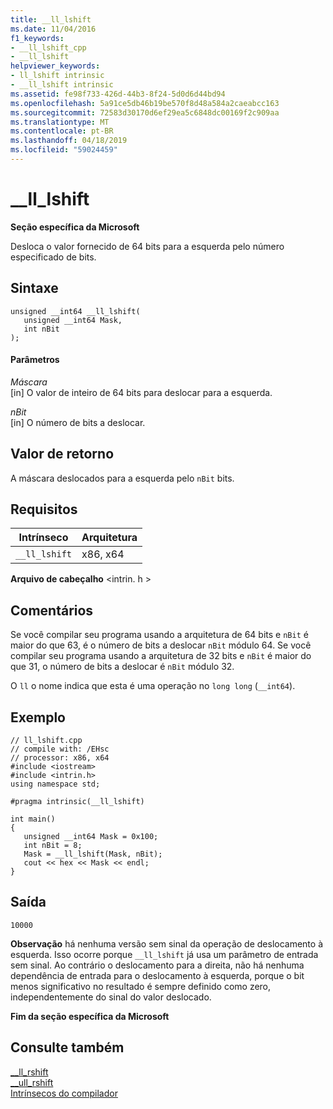 ```yaml
---
title: __ll_lshift
ms.date: 11/04/2016
f1_keywords:
- __ll_lshift_cpp
- __ll_lshift
helpviewer_keywords:
- ll_lshift intrinsic
- __ll_lshift intrinsic
ms.assetid: fe98f733-426d-44b3-8f24-5d0d6d44bd94
ms.openlocfilehash: 5a91ce5db46b19be570f8d48a584a2caeabcc163
ms.sourcegitcommit: 72583d30170d6ef29ea5c6848dc00169f2c909aa
ms.translationtype: MT
ms.contentlocale: pt-BR
ms.lasthandoff: 04/18/2019
ms.locfileid: "59024459"
---
```

# <a name="lllshift"></a>__ll_lshift

**Seção específica da Microsoft**

Desloca o valor fornecido de 64 bits para a esquerda pelo número especificado de bits.

## <a name="syntax"></a>Sintaxe

```
unsigned __int64 __ll_lshift(
   unsigned __int64 Mask,
   int nBit
);
```

#### <a name="parameters"></a>Parâmetros

*Máscara*<br/>
[in] O valor de inteiro de 64 bits para deslocar para a esquerda.

*nBit*<br/>
[in] O número de bits a deslocar.

## <a name="return-value"></a>Valor de retorno

A máscara deslocados para a esquerda pelo `nBit` bits.

## <a name="requirements"></a>Requisitos

|Intrínseco|Arquitetura|
|---------------|------------------|
|`__ll_lshift`|x86, x64|

**Arquivo de cabeçalho** \<intrin. h >

## <a name="remarks"></a>Comentários

Se você compilar seu programa usando a arquitetura de 64 bits e `nBit` é maior do que 63, é o número de bits a deslocar `nBit` módulo 64. Se você compilar seu programa usando a arquitetura de 32 bits e `nBit` é maior do que 31, o número de bits a deslocar é `nBit` módulo 32.

O `ll` o nome indica que esta é uma operação no `long long` (`__int64`).

## <a name="example"></a>Exemplo

```
// ll_lshift.cpp
// compile with: /EHsc
// processor: x86, x64
#include <iostream>
#include <intrin.h>
using namespace std;

#pragma intrinsic(__ll_lshift)

int main()
{
   unsigned __int64 Mask = 0x100;
   int nBit = 8;
   Mask = __ll_lshift(Mask, nBit);
   cout << hex << Mask << endl;
}
```

## <a name="output"></a>Saída

```
10000
```

**Observação** há nenhuma versão sem sinal da operação de deslocamento à esquerda. Isso ocorre porque `__ll_lshift` já usa um parâmetro de entrada sem sinal. Ao contrário o deslocamento para a direita, não há nenhuma dependência de entrada para o deslocamento à esquerda, porque o bit menos significativo no resultado é sempre definido como zero, independentemente do sinal do valor deslocado.

**Fim da seção específica da Microsoft**

## <a name="see-also"></a>Consulte também

[__ll_rshift](../intrinsics/ll-rshift.md)<br/>
[__ull_rshift](../intrinsics/ull-rshift.md)<br/>
[Intrínsecos do compilador](../intrinsics/compiler-intrinsics.md)